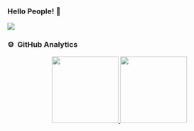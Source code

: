 ### Hello People! 👋

<img src="https://i.imgur.com/PO51uPV.png">

### ⚙️ &nbsp;GitHub Analytics
<p align="center">
<a href="https://github.com/laurasmendozad">
  <img height="150em" src="https://github-readme-stats-eight-theta.vercel.app/api?username=laurasmendozad&show_icons=true&theme=algolia&include_all_commits=true&count_private=true"/>
  <img height="150em" src="https://github-readme-stats-eight-theta.vercel.app/api/top-langs/?username=laurasmendozad&layout=compact&langs_count=8&theme=algolia"/>
</a>
</p>

<!--
**laurasmendozad/laurasmendozad** is a ✨ _special_ ✨ repository because its `README.md` (this file) appears on your GitHub profile.

Here are some ideas to get you started:

- 🔭 I’m currently working on ...
- 🌱 I’m currently learning ...
- 👯 I’m looking to collaborate on ...
- 🤔 I’m looking for help with ...
- 💬 Ask me about ...
- 📫 How to reach me: ...
- 😄 Pronouns: ...
- ⚡ Fun fact: ...
-->


